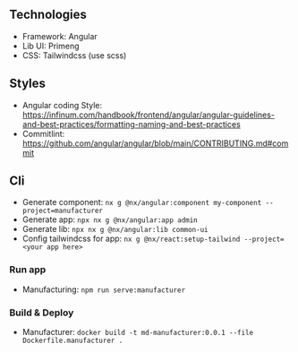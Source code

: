 ## Technologies
  - Framework: Angular
  - Lib UI: Primeng 
  - CSS: Tailwindcss (use scss)

## Styles
- Angular coding Style: https://infinum.com/handbook/frontend/angular/angular-guidelines-and-best-practices/formatting-naming-and-best-practices
- Commitlint: https://github.com/angular/angular/blob/main/CONTRIBUTING.md#commit

## Cli
- Generate component: `nx g @nx/angular:component my-component --project=manufacturer`
- Generate app: `npx nx g @nx/angular:app admin`
- Generate lib: `npx nx g @nx/angular:lib common-ui`
- Config tailwindcss for app: `nx g @nx/react:setup-tailwind --project=<your app here>`


### Run app
- Manufacturing: `npm run serve:manufacturer`

### Build & Deploy
 - Manufacturer: `docker build -t md-manufacturer:0.0.1 --file Dockerfile.manufacturer .`
